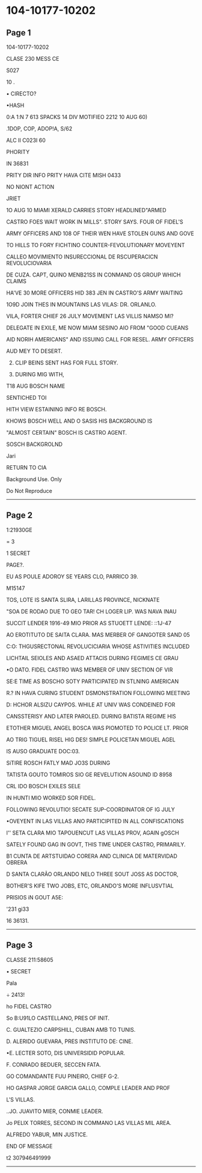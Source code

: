 # 104-10177-10202

## Page 1

104-10177-10202

CLASE 230 MESS CE

S027

10 .

• CIRECTO?

•HASH

0:A 1:N 7 613 SPACKS 14 DIV MOTIFIEO 2212 10 AUG 60)

.1DOP, COP, ADOP!A, S/62

ALC II C023I 60

PHORITY

IN 36831

PRITY DIR INFO PRITY HAVA CITE MISH 0433

NO NIONT ACTION

JRIET

1O AUG 10 MIAMI XERALD CARRIES STORY HEADLINED"ARMED

CASTRO FOES WAIT WORK IN MILLS". STORY SAYS. FOUR OF FIDEL'S

ARMY OFFICERS AND 108 OF THEIR WEN HAVE STOLEN GUNS AND GOVE

TO HILLS TO FORY FICHTINO COUNTER-FEVOLUTIONARY MOVEYENT

CALLEO MOVIMIENTO INSURECCIONAL DE RSCUPERACICN REVOLUCIOVARIA

DE CUZA. CAPT, QUINO MENB21SS IN CONMAND OS GROUP WHICH CLAIMS

HA'VE 30 MORE OFFICERS HID 383 JEN IN CASTRO'S ARMY WAITING

1O9D JOIN THES IN MOUNTAINS LAS VILAS: DR. ORLANLO.

VILA, FORTER CHIEF 26 JULY MOVEMENT LAS VILLIS NAMSO MI?

DELEGATE IN EXILE, ME NOW MIAM SESINO AIO FROM "GOOD CUEANS

AID NORIH AMERICANS" AND ISSUING CALL FOR RESEL. ARMY OFFICERS

AUD MEY TO DESERT.

2. CLIP BEINS SENT HAS FOR FULL STORY.

3. DURING MIG WITH,

T18 AUG BOSCH NAME

SENTICHED TOI

HITH VIEW ESTAINING INFO RE BOSCH.

KHOWS BOSCH WELL AND O SASIS HIS BACKGROUND IS

"ALMOST CERTAIN" BOSCH IS CASTRO AGENT.

SOSCH BACKGROLND

Jari

RETURN TO CIA

Background Use. Only

Do Not Reproduce

---

## Page 2

1:21930GE

= 3

1 SECRET

PAGE?.

EU AS POULE ADOROY SE YEARS CLO, PARRICO 39.

M15147

TOS, LOTE IS SANTA SLIRA, LARILLAS PROVINCE, NICKNATE

"SOA DE RODAO DUE TO GEO TAR! CH LOGER LIP. WAS NAVA INAU

SUCCIT LENDER 1916-49 MIO PRIOR AS STUOETT LENDE: ::1J-47

AO EROTITUTO DE SAITA CLARA. MAS MERBER OF GANGOTER SAND 05

C:O: THGUSRECTONAL REVOLUCICIARIA WHOSE ASTIVITIES INCLUDED

LICHTAIL SEIOLES AND ASAED ATTACIS DURING FEGIMES CE GRAU

•O DATO. FIDEL CASTRO WAS MEMBER OF UNIV SECTION OF VIR

SE:E TIME AS BOSCHO SOTY PARTICIPATED IN STLNING AMERICAN

R.? IN HAVA CURING STUDENT DSMONSTRATION FOLLOWING MEETING

D: HCHOR ALSIZU CAYPOS. WHILE AT UNIV WAS CONDEINED FOR

CANSSTERISY AND LATER PAROLED. DURING BATISTA REGIME HIS

ETOTHER MIGUEL ANGEL BOSCA WAS PIOMOTED TO POLICE LT. PRIOR

AO TRIG TIGUEL RISEL HIG DES! SIMPLE POLICETAN MIGUEL AGEL

IS AUSO GRADUATE DOC:03.

SiTIRE ROSCH FATLY MAD JO3S DURING

TATISTA GOUTO TOMIROS SIO GE REVELUTION ASOUND ID 8958

CRL IDO BOSCH EXILES SELE

IN HUNTI MIO WORKED SOR FIDEL.

FOLLOWING REVOLUTIO! SECATE SUP-COORDINATOR OF IG JULY

•OVEYENT IN LAS VILLAS ANO PARTICIPITED IN ALL CONFISCATIONS

I'' SETA CLARA MIO TAPOUENCUT LAS VILLAS PROV, AGAIN gOSCH

SATELY FOUND GAG IN GOVT, THIS TIME UNDER CASTRO, PRIMARILY.

B1 CUNTA DE ARTSTUIDAO CORERA AND CLINICA DE MATERVIDAD OBRERA

D SANTA CLARÃO ORLANDO NELO THREE SOUT JOSS AS DOCTOR,

BOTHER'S KIFE TWO JOBS, ETC, ORLANDO'S MORE INFLUSVTIAL

PRISIOS iN GOUT A5E:

'231 gi33

16 36131.

---

## Page 3

CLASSE 211:58605

• SECRET

Pala

÷ 2413!

ho FIDEL CASTRO

So B:U91LO CASTELLANO, PRES OF INIT.

C. GUALTEZIO CARPSHILL, CUBAN AMB TO TUNIS.

D. ALERIDO GUEVARA, PRES INSTITUTO DE: CINE.

•E. LECTER SOTO, DIS UNIVERSIDID POPULAR.

F. CONRADO BEDUER, SECCEN FATA.

GO COMANDANTE FUU PINEIRO, CHIEF G-2.

HO GASPAR JORGE GARCIA GALLO, COMPLE LEADER AND PROF

L'S VILLAS.

..JO. JUAVITO MIER, CONMIE LEADER.

Jo PELIX TORRES, SECOND IN COMMANO LAS VILLAS MIL AREA.

ALFREDO YABUR, MIN JUSTICE.

END OF MESSAGE

t2 307946491999

---

